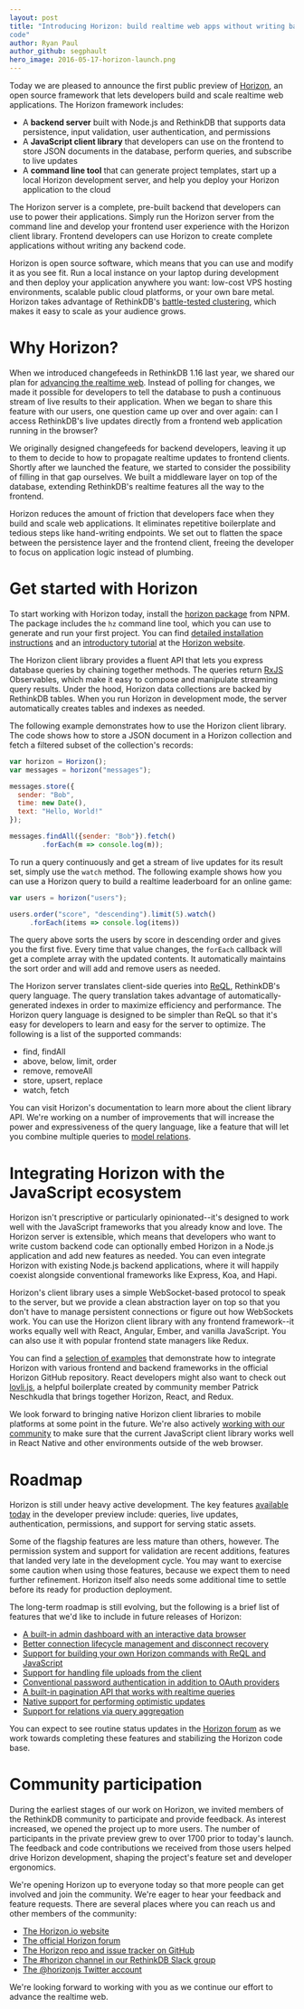 ```yaml
---
layout: post
title: "Introducing Horizon: build realtime web apps without writing backend 
code"
author: Ryan Paul
author_github: segphault
hero_image: 2016-05-17-horizon-launch.png
---
```


Today we are pleased to announce the first public preview of 
[Horizon][horizon.io], an open source framework that lets developers build and 
scale realtime web applications. The Horizon framework includes:

* A **backend server** built with Node.js and RethinkDB that supports data persistence, input validation, user authentication, and permissions
* A **JavaScript client library** that developers can use on the frontend to store JSON documents in the database, perform queries, and subscribe to live updates
* A **command line tool** that can generate project templates, start up a local Horizon development server, and help you deploy your Horizon application to the cloud

The Horizon server is a complete, pre-built backend that developers can use to 
power their applications. Simply run the Horizon server from the command line 
and develop your frontend user experience with the Horizon client library. 
Frontend developers can use Horizon to create complete applications without 
writing any backend code.

Horizon is open source software, which means that you can use and modify it as 
you see fit. Run a local instance on your laptop during development and then 
deploy your application anywhere you want: low-cost VPS hosting environments, 
scalable public cloud platforms, or your own bare metal. Horizon takes advantage
 of RethinkDB's [battle-tested clustering][], which makes it easy to scale as 
your audience grows.

<!--grow-->

# Why Horizon?

When we introduced changefeeds in RethinkDB 1.16 last year, we shared our plan 
for [advancing the realtime web][realtime-web]. Instead of polling for changes, 
we made it possible for developers to tell the database to push a continuous 
stream of live results to their application. When we began to share this feature
 with our users, one question came up over and over again: can I access 
RethinkDB's live updates directly from a frontend web application running in the
 browser?

We originally designed changefeeds for backend developers, leaving it up to them
 to decide to how to propagate realtime updates to frontend clients. Shortly 
after we launched the feature, we started to consider the possibility of filling
 in that gap ourselves. We built a middleware layer on top of the database, 
extending RethinkDB's realtime features all the way to the frontend.

Horizon reduces the amount of friction that developers face when they build and 
scale web applications. It eliminates repetitive boilerplate and tedious steps 
like hand-writing endpoints. We set out to flatten the space between the 
persistence layer and the frontend client, freeing the developer to focus on 
application logic instead of plumbing.

# Get started with Horizon

To start working with Horizon today, install the 
[horizon package][horizon-package] from NPM. The package includes the `hz` 
command line tool, which you can use to generate and run your first project. You
 can find [detailed installation instructions](#) and an [introductory 
tutorial](#) at the [Horizon website][horizon.io]. 

The Horizon client library provides a fluent API that lets you express database 
queries by chaining together methods. The queries return [RxJS][] Observables, 
which make it easy to compose and manipulate streaming query results. Under the 
hood, Horizon data collections are backed by RethinkDB tables. When you run 
Horizon in development mode, the server automatically creates tables and indexes
 as needed.

The following example demonstrates how to use the Horizon client library. The 
code shows how to store a JSON document in a Horizon collection and fetch a 
filtered subset of the collection's records:

```javascript
var horizon = Horizon();
var messages = horizon("messages");

messages.store({
  sender: "Bob",
  time: new Date(),
  text: "Hello, World!"
});

messages.findAll({sender: "Bob"}).fetch()
        .forEach(m => console.log(m));
```

To run a query continuously and get a stream of live updates for its result set,
 simply use the `watch` method. The following example shows how you can use a 
Horizon query to build a realtime leaderboard for an online game:

```javascript
var users = horizon("users");

users.order("score", "descending").limit(5).watch()
     .forEach(items => console.log(items))
```

The query above sorts the users by score in descending order and gives you the 
first five. Every time that value changes, the `forEach` callback will get a 
complete array with the updated contents. It automatically maintains the sort 
order and will add and remove users as needed.

The Horizon server translates client-side queries into [ReQL][], RethinkDB's 
query language. The query translation takes advantage of automatically-generated
 indexes in order to maximize efficiency and performance. The Horizon query 
language is designed to be simpler than ReQL so that it's easy for developers to
 learn and easy for the server to optimize. The following is a list of the 
supported commands:

* find, findAll
* above, below, limit, order
* remove, removeAll
* store, upsert, replace
* watch, fetch

You can visit Horizon's documentation to learn more about the client library 
API. We're working on a number of improvements that will increase the power and 
expressiveness of the query language, like a feature that will let you combine 
multiple queries to [model relations][].

# Integrating Horizon with the JavaScript ecosystem

Horizon isn't prescriptive or particularly opinionated--it's designed to work 
well with the JavaScript frameworks that you already know and love. The Horizon 
server is extensible, which means that developers who want to write custom 
backend code can optionally embed Horizon in a Node.js application and add new 
features as needed. You can even integrate Horizon with existing Node.js backend
 applications, where it will happily coexist alongside conventional frameworks 
like Express, Koa, and Hapi.

Horizon's client library uses a simple WebSocket-based protocol to speak to the 
server, but we provide a clean abstraction layer on top so that you don't have 
to manage persistent connections or figure out how WebSockets work. You can use 
the Horizon client library with any frontend framework--it works equally well 
with React, Angular, Ember, and vanilla JavaScript. You can also use it with 
popular frontend state managers like Redux.

You can find a [selection of examples][examples] that demonstrate how to 
integrate Horizon with various frontend and backend frameworks in the official 
Horizon GitHub repository. React developers might also want to check out 
[lovli.js][], a helpful boilerplate created by community member Patrick 
Neschkudla that brings together Horizon, React, and Redux.

We look forward to bringing native Horizon client libraries to mobile platforms 
at some point in the future. We're also actively 
[working with our community][rn-discuss] to make sure that the current 
JavaScript client library works well in React Native and other environments 
outside of the web browser.

# Roadmap

Horizon is still under heavy active development. The key features 
[available today][] in the developer preview include: queries, live updates, 
authentication, permissions, and support for serving static assets.

Some of the flagship features are less mature than others, however. The 
permission system and support for validation are recent additions, features that
 landed very late in the development cycle. You may want to exercise some 
caution when using those features, because we expect them to need further 
refinement. Horizon itself also needs some additional time to settle before its 
ready for production deployment.

The long-term roadmap is still evolving, but the following is a brief list of 
features that we'd like to include in future releases of Horizon:

* [A built-in admin dashboard with an interactive data browser][hzadmin]
* [Better connection lifecycle management and disconnect recovery][issue-reconnect]
* [Support for building your own Horizon commands with ReQL and JavaScript][issue-endpoints]
* [Support for handling file uploads from the client][issue-uploads]
* [Conventional password authentication in addition to OAuth providers][issue-password]
* [A built-in pagination API that works with realtime queries][issue-pagination]
* [Native support for performing optimistic updates][issue-optimistic]
* [Support for relations via query aggregation][model relations]

You can expect to see routine status updates in the [Horizon forum][forum] as we
 work towards completing these features and stabilizing the Horizon code base.

# Community participation

During the earliest stages of our work on Horizon, we invited members of the 
RethinkDB community to participate and provide feedback. As interest increased, 
we opened the project up to more users. The number of participants in the 
private preview grew to over 1700 prior to today's launch. The feedback and code
 contributions we received from those users helped drive Horizon development, 
shaping the project's feature set and developer ergonomics.

We're opening Horizon up to everyone today so that more people can get involved 
and join the community. We're eager to hear your feedback and feature requests. 
There are several places where you can reach us and other members of the 
community:

* [The Horizon.io website][horizon.io]
* [The official Horizon forum][forum]
* [The Horizon repo and issue tracker on GitHub][repo]
* [The #horizon channel in our RethinkDB Slack group][slack]
* [The @horizonjs Twitter account][twitter]

We're looking forward to working with you as we continue our effort to advance 
the realtime web.

[horizon-package]: https://www.npmjs.com/package/horizon
[realtime-web]: https://rethinkdb.com/blog/realtime-web/
[battle-tested clustering]: https://aphyr.com/posts/329-jepsen-rethinkdb-2-1-5
[rn-discuss]: https://discuss.horizon.io/t/remaining-work-for-react-native/106
[lovli.js]: https://github.com/flipace/lovli.js
[examples]: https://github.com/rethinkdb/horizon/tree/next/examples
[model relations]: https://github.com/rethinkdb/horizon/issues/105
[RxJS]: https://github.com/Reactive-Extensions/RxJS
[ReQL]: https://rethinkdb.com/docs/introduction-to-reql/
[horizon.io]: http://horizon.io
[forum]: https://discuss.horizon.io/
[repo]: https://github.com/rethinkdb/horizon
[slack]: http://slack.rethinkdb.com/
[twitter]: https://twitter.com/horizonjs
[available today]: https://discuss.horizon.io/t/the-road-to-1-0/28
[hzadmin]: https://github.com/rethinkdb/horizon/issues/154
[issue-reconnect]: https://github.com/rethinkdb/horizon/issues/358
[issue-endpoints]: https://github.com/rethinkdb/horizon/issues/337
[issue-uploads]: https://github.com/rethinkdb/horizon/issues/186
[issue-password]: https://github.com/rethinkdb/horizon/issues/176
[issue-pagination]: https://github.com/rethinkdb/horizon/issues/31
[issue-optimistic]: https://github.com/rethinkdb/horizon/issues/23

